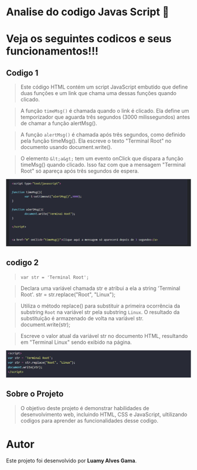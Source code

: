 # Analise do codigo Javas Script 🥰
# Veja os seguintes codicos e seus funcionamentos!!! #


## Codigo 1


>Este código HTML contém um script JavaScript embutido que define duas funções e um link que chama uma dessas funções quando clicado.

>A função ```timeMsg()``` é chamada quando o link é clicado. Ela define um temporizador que aguarda três segundos (3000 milissegundos) antes de chamar a função alertMsg().

>A função ```alertMsg()``` é chamada após três segundos, como definido pela função timeMsg(). Ela escreve o texto "Terminal Root" no documento usando document.write().

>O elemento ```&lt;a&gt;``` tem um evento onClick que dispara a função timeMsg() quando clicado. Isso faz com que a mensagem "Terminal Root" só apareça após três segundos de espera.

![capa do projeto](img/Captura.png)

## codigo  2

> ```var str = 'Terminal Root';```

>Declara uma variável chamada str e atribui a ela a string 'Terminal Root'.
str = str.replace("Root", "Linux");

>Utiliza o método replace() para substituir a primeira ocorrência da substring ``Root`` na variável str pela substring ``Linux``. O resultado da substituição é armazenado de volta na variável str.
document.write(str);

>Escreve o valor atual da variável str no documento HTML, resultando em "Terminal Linux" sendo exibido na página.

![capa do projeto](img/captura2.png)

## Sobre o Projeto

>O objetivo deste projeto é demonstrar habilidades de desenvolvimento web, incluindo HTML, CSS e JavaScript, ultilizando codigos para aprender as funcionalidades desse codigo.

# Autor

Este projeto foi desenvolvido por **Luamy Alves Gama**.








